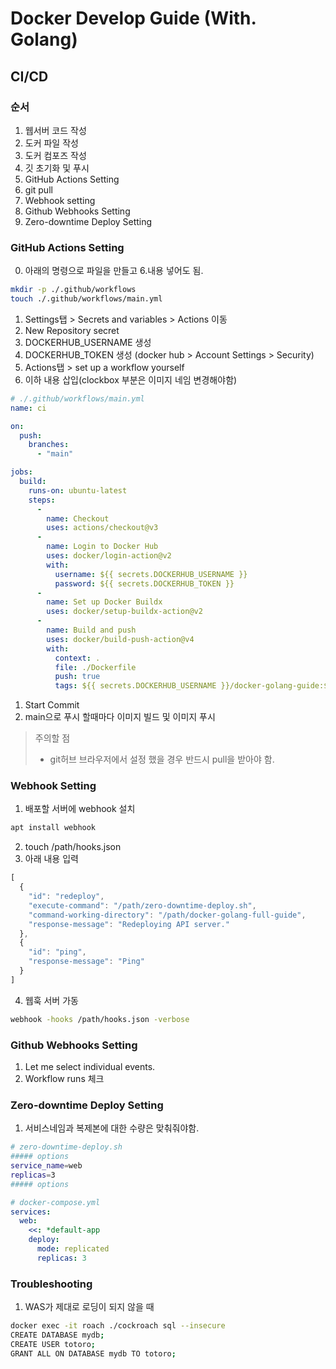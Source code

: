 # Docker Develop Guide (With. Golang)

## CI/CD

### 순서

1. 웹서버 코드 작성
2. 도커 파일 작성
3. 도커 컴포즈 작성
4. 깃 초기화 및 푸시
5. GitHub Actions Setting
6. git pull
7. Webhook setting
8. Github Webhooks Setting
9. Zero-downtime Deploy Setting

### GitHub Actions Setting

0. 아래의 명령으로 파일을 만들고 6.내용 넣어도 됨.

```sh
mkdir -p ./.github/workflows
touch ./.github/workflows/main.yml
```

1. Settings탭 > Secrets and variables > Actions 이동
2. New Repository secret
3. DOCKERHUB_USERNAME 생성
4. DOCKERHUB_TOKEN 생성 (docker hub > Account Settings > Security)
5. Actions탭 > set up a workflow yourself
6. 이하 내용 삽입(clockbox 부분은 이미지 네임 변경해야함)

```yml
# ./.github/workflows/main.yml
name: ci

on:
  push:
    branches:
      - "main"

jobs:
  build:
    runs-on: ubuntu-latest
    steps:
      -
        name: Checkout
        uses: actions/checkout@v3
      -
        name: Login to Docker Hub
        uses: docker/login-action@v2
        with:
          username: ${{ secrets.DOCKERHUB_USERNAME }}
          password: ${{ secrets.DOCKERHUB_TOKEN }}
      -
        name: Set up Docker Buildx
        uses: docker/setup-buildx-action@v2
      -
        name: Build and push
        uses: docker/build-push-action@v4
        with:
          context: .
          file: ./Dockerfile
          push: true
          tags: ${{ secrets.DOCKERHUB_USERNAME }}/docker-golang-guide:${{ github.sha }}, ${{ secrets.DOCKERHUB_USERNAME }}/docker-golang-guide:latest
```

1. Start Commit
2. main으로 푸시 할때마다 이미지 빌드 및 이미지 푸시

> 주의할 점
>
> - git허브 브라우저에서 설정 했을 경우 반드시 pull을 받아야 함.

### Webhook Setting

1. 배포할 서버에 webhook 설치

```sh
apt install webhook
```

2. touch /path/hooks.json
3. 아래 내용 입력

```javascript
[
  {
    "id": "redeploy",
    "execute-command": "/path/zero-downtime-deploy.sh",
    "command-working-directory": "/path/docker-golang-full-guide",
    "response-message": "Redeploying API server."
  },
  {
    "id": "ping",
    "response-message": "Ping"
  }
]
```
4. 웹훅 서버 가동
```sh
webhook -hooks /path/hooks.json -verbose
```

### Github Webhooks Setting

1. Let me select individual events.
2. Workflow runs 체크

### Zero-downtime Deploy Setting

1. 서비스네임과 복제본에 대한 수량은 맞춰줘야함.

```sh
# zero-downtime-deploy.sh
##### options
service_name=web
replicas=3
##### options
```

```yml
# docker-compose.yml
services:
  web:
    <<: *default-app
    deploy:
      mode: replicated
      replicas: 3
```

### Troubleshooting

1. WAS가 제대로 로딩이 되지 않을 때

```sh
docker exec -it roach ./cockroach sql --insecure
CREATE DATABASE mydb;
CREATE USER totoro;
GRANT ALL ON DATABASE mydb TO totoro;
```
